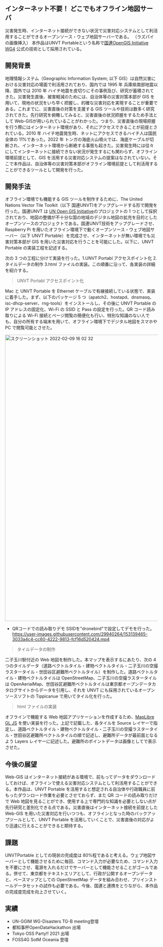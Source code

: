 ## インターネット不要！ どこでもオフライン地図サーバ
災害発生時、インターネット接続ができない状況で災害対応システムとして利活用することができるオープンソース・ウェブ地図サーバーである。
（ラズパイの画像挿入）
本作品はUNVT Portableという名称で[国連OpenGIS Initiative WG4](http://unopengis.org/unopengis/main/main.php) 公式の技術として採用されている。
## 開発背景
地理情報システム（Geographic Information System; 以下 GIS）は自然災害における災害対応の場面で利活用されており、国内では 1995 年 兵庫県南部地震以降、国外では 2010 年 ハイチ地震を皮切りにその事例及び、研究が蓄積されてきた。災害発生直後、被害軽減のためには、自治体等の災害対策本部が GIS を用いて、現地の状況をいち早く把握し、的確な災害対応を実現することが重要である。これまでに、災害直後の対策を支援する GIS ツールや技術は数多く研究されてきた。先行研究を俯瞰してみると、災害直後の状況把握をするため手法として Web-GISが用いられていることがわかった。つまり、災害直後の現場把握を行う際にはインターネット環境があり、それにアクセスできることが前提とされている。2010 年 ハイチ地震発生時、ネットにアクセスできるハイチ人は国民全体の 11%であった。2022 年 トンガの海底火山噴火では、海底ケーブルが切断され、インターネット環境から断絶する事態も起きた。災害発生時には往々にしてインターネットに接続できない状況が発生するにも関わらず、オフライン環境前提として、GIS を活用する災害対応システムの提案はなされていない。そこで本作品は、自治体等の災害対策本部がオフライン環境前提として利活用することができるツールとして開発を行った。

## 開発手法
オフライン環境でも機能する GIS ツールを制作するために、The United Nations Vector Tile Toolkit（以下 国連UNVT)をアップグレードする形で開発を行った。国連UNVT は [UN Open GIS Initiative](http://unopengis.org/unopengis/main/main.php)のプロジェクトの 1 つとして採択されており、地図の整備が不十分な国の地域のデジタル地図の拡充を目的としたオープンソースのプロジェクトである。国連UNVT技術をアップグレードさせ、Raspberry Pi を用いたオフライン環境下で動くオープンソース・ウェブ地図サーバー（以下 UNVT Portable）を完成させ、インターネットが無い環境でも災害対策本部が GIS を用いた災害対応を行うことを可能にした。以下に、UNVT Portable の実装工程を記述する。

次の 3 つの工程に分けて実装を行った。1.UNVT Portabl アクセスポイント化 2.タイルデータの制作 3.html ファイルの実装。この順番に沿って、各実装の詳細を紹介する。

> UNVT Portabl アクセスポイント化

Mac と UNVT Portable を Ethernet ケーブルで有線接続している状態で、実装に着手した。まず、以下のパッケージ 5 つ（apatch2、hostapd、dnsmasq、isc-dhcp-server、rng-tools）をインストールし、その後に UNVT Portable の IP アドレスの固定化、Wi-Fi の SSID と Pass の設定を行った。QR コード読み取りによる Wi-Fi 接続とページ閲覧の簡便化も行い、特別な知識のない人でも、自分の所有する端末を用いて、オフライン環境下でデジタル地図をスマホや PC で閲覧可能とさせた。   

<img width="940" alt="スクリーンショット 2022-02-09 16 02 32" src="https://user-images.githubusercontent.com/29940264/153138684-026eb92a-fd67-4e9b-a31d-9b3412699395.png">


- QRコードでの読み取りデモ
SSIDを"dronebird"で設定してデモを行った。   
https://user-images.githubusercontent.com/29940264/153139465-3033a4c4-cc60-4222-9813-fcf16d520424.mp4

> タイルデータの制作

二子玉川駅付近の Web 地図を制作した。本マップを表示するにあたり、次の 4 つのタイルデータ（道路ベクトルタイル・建物ベクトルタイル・二子玉川の空撮ラスタータイル・世田谷区避難所ベクトルタイル）を制作した。道路ベクトルタイル・建物ベクトルタイルは OpenStreetMap、二子玉川の空撮ラスタータイルは OpenAerialMap、世田谷区避難所ベクトルタイルは東京都オープンデータカタログサイトからデータを引用し、それを UNVT にも採用されているオープンソースソフトの Tippicanue で用いてタイル化を行った。

> html ファイルの実装 
  
オフラインで機能する Web 地図アプリケーションを作成するため、[MapLibre GL JS](https://maplibre.org/) を使い実装を行った。上記で記載した、各タイルを Source レイヤーで指定し、道路ベクトルタイル・建物ベクトルタイル・二子玉川の空撮ラスタータイル・世田谷区避難所ベクトルタイルの順で記述し、避難所データが最前面となるよう Layers レイヤーに記述した。避難所のポイントデータは画像としてで表示させた。


## 今後の展望
Web-GIS はインターネット接続がある環境で、前もってデータをダウンロードしておけば、オフラインで使える災害対応システムとして利活用することができる。本作品は、UNVT Portable を活用すると想定される自治体や行政職員に前もったダウンロード作業を必要とさせておらず、また QR コードの読み取りだけで Web 地図を見ることができ、使用する上で専門的な知識を必要としない点が先行研究と差別化できる点である。災害直後はインターネット接続を前提とした Web-GIS を用いた災害対応を行いつつも、オフラインとなった時のバックアップツールとして、UNVT Portable を活用していくことで、災害直後の対応がより迅速に行えることができると期待する。

## 課題
UNVTPortable としての現状の完成度は 80%程であると考える。ウェブ地図サーバーとして機能させるために毎回、コマンド入力が必要なため、コマンド入力を不要にさせ、電源を入れるだけでサーバーとして機能させることがゴールである。併せて、東京都をテキストエリアとして、行政が公開するオープンデータと、ベースマップとしての OpenStreetMap データを組み合わせ、プリインストールデータセットの試作も必要である。今後、国連と連携をとりながら、本作品の完成度完成を向上させていく。

## 実績
- UN-GGIM WG-Disasters TG-B meeting登壇
- 都知事杯OpenDataHackathon 出場
- Tokyo OSS Party!! 2021 出場
- FOSS4G SotM Oceania 登壇


